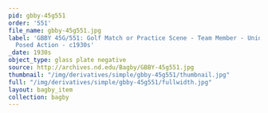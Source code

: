 ```yaml
---
pid: gbby-45g551
order: '551'
file_name: gbby-45g551.jpg
label: 'GBBY 45G/551: Golf Match or Practice Scene - Team Member - Unidentified -
  Posed Action - c1930s'
_date: 1930s
object_type: glass plate negative
source: http://archives.nd.edu/Bagby/GBBY-45g551.jpg
thumbnail: "/img/derivatives/simple/gbby-45g551/thumbnail.jpg"
full: "/img/derivatives/simple/gbby-45g551/fullwidth.jpg"
layout: bagby_item
collection: bagby
---
```

